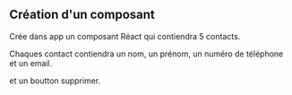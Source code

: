 ## Création d'un composant

Crée dans app un composant Réact qui contiendra 5 contacts.

Chaques contact contiendra un nom, un prénom, un numéro de téléphone et un email.

et un boutton supprimer.

